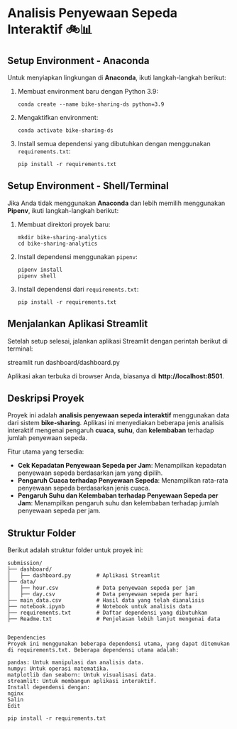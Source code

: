# Analisis Penyewaan Sepeda Interaktif 🚲📊

## Setup Environment - Anaconda

Untuk menyiapkan lingkungan di **Anaconda**, ikuti langkah-langkah berikut:

1. Membuat environment baru dengan Python 3.9:
    ```
    conda create --name bike-sharing-ds python=3.9
    ```

2. Mengaktifkan environment:
    ```
    conda activate bike-sharing-ds
    ```

3. Install semua dependensi yang dibutuhkan dengan menggunakan `requirements.txt`:
    ```
    pip install -r requirements.txt
    ```

## Setup Environment - Shell/Terminal

Jika Anda tidak menggunakan **Anaconda** dan lebih memilih menggunakan **Pipenv**, ikuti langkah-langkah berikut:

1. Membuat direktori proyek baru:
    ```
    mkdir bike-sharing-analytics
    cd bike-sharing-analytics
    ```

2. Install dependensi menggunakan `pipenv`:
    ```
    pipenv install
    pipenv shell
    ```

3. Install dependensi dari `requirements.txt`:
    ```
    pip install -r requirements.txt
    ```

## Menjalankan Aplikasi Streamlit

Setelah setup selesai, jalankan aplikasi Streamlit dengan perintah berikut di terminal:

streamlit run dashboard/dashboard.py



Aplikasi akan terbuka di browser Anda, biasanya di **http://localhost:8501**.

## Deskripsi Proyek

Proyek ini adalah **analisis penyewaan sepeda interaktif** menggunakan data dari sistem **bike-sharing**. Aplikasi ini menyediakan beberapa jenis analisis interaktif mengenai pengaruh **cuaca**, **suhu**, dan **kelembaban** terhadap jumlah penyewaan sepeda.

Fitur utama yang tersedia:
- **Cek Kepadatan Penyewaan Sepeda per Jam**: Menampilkan kepadatan penyewaan sepeda berdasarkan jam yang dipilih.
- **Pengaruh Cuaca terhadap Penyewaan Sepeda**: Menampilkan rata-rata penyewaan sepeda berdasarkan jenis cuaca.
- **Pengaruh Suhu dan Kelembaban terhadap Penyewaan Sepeda per Jam**: Menampilkan pengaruh suhu dan kelembaban terhadap jumlah penyewaan sepeda per jam.

## Struktur Folder

Berikut adalah struktur folder untuk proyek ini:

```plaintext
submission/
├── dashboard/
│   ├── dashboard.py        # Aplikasi Streamlit
├── data/
│   ├── hour.csv            # Data penyewaan sepeda per jam
│   ├── day.csv             # Data penyewaan sepeda per hari
├── main_data.csv           # Hasil data yang telah dianalisis
├── notebook.ipynb          # Notebook untuk analisis data
├── requirements.txt        # Daftar dependensi yang dibutuhkan
├── Readme.txt              # Penjelasan lebih lanjut mengenai data


Dependencies
Proyek ini menggunakan beberapa dependensi utama, yang dapat ditemukan di requirements.txt. Beberapa dependensi utama adalah:

pandas: Untuk manipulasi dan analisis data.
numpy: Untuk operasi matematika.
matplotlib dan seaborn: Untuk visualisasi data.
streamlit: Untuk membangun aplikasi interaktif.
Install dependensi dengan:
nginx
Salin
Edit

pip install -r requirements.txt